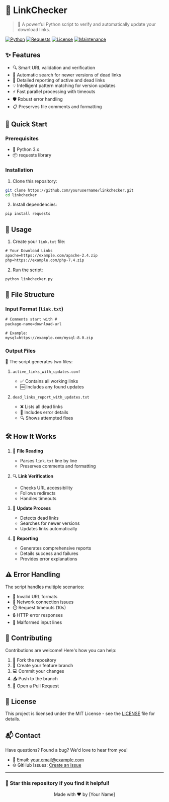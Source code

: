 # 🔗 LinkChecker

> 🚀 A powerful Python script to verify and automatically update your download links.

[![Python](https://img.shields.io/badge/Python-3.x-blue.svg)](https://www.python.org/downloads/)
[![Requests](https://img.shields.io/badge/Requests-Latest-green.svg)](https://docs.python-requests.org/en/latest/)
[![License](https://img.shields.io/badge/License-MIT-yellow.svg)](LICENSE)
[![Maintenance](https://img.shields.io/badge/Maintained%3F-yes-brightgreen.svg)](https://github.com/yourusername/linkchecker/graphs/commit-activity)

## ✨ Features

- 🔍 Smart URL validation and verification
- 🔄 Automatic search for newer versions of dead links
- 📝 Detailed reporting of active and dead links
- 💡 Intelligent pattern matching for version updates
- ⚡ Fast parallel processing with timeouts
- 🛡️ Robust error handling
- 📋 Preserves file comments and formatting

## 🚀 Quick Start

### Prerequisites

- 🐍 Python 3.x
- 📦 requests library

### Installation

1. Clone this repository:
```bash
git clone https://github.com/yourusername/linkchecker.git
cd linkchecker
```

2. Install dependencies:
```bash
pip install requests
```

## 📖 Usage

1. Create your `link.txt` file:
```txt
# Your Download Links
apache=https://example.com/apache-2.4.zip
php=https://example.com/php-7.4.zip
```

2. Run the script:
```bash
python linkchecker.py
```

## 📄 File Structure

### Input Format (`link.txt`)
```txt
# Comments start with #
package-name=download-url

# Example:
mysql=https://example.com/mysql-8.0.zip
```

### Output Files

📁 The script generates two files:

1. `active_links_with_updates.conf`
   - ✅ Contains all working links
   - 🆕 Includes any found updates

2. `dead_links_report_with_updates.txt`
   - ❌ Lists all dead links
   - 📝 Includes error details
   - 🔍 Shows attempted fixes

## 🛠️ How It Works

1. 📖 **File Reading**
   - Parses `link.txt` line by line
   - Preserves comments and formatting

2. 🔍 **Link Verification**
   - Checks URL accessibility
   - Follows redirects
   - Handles timeouts

3. 🔄 **Update Process**
   - Detects dead links
   - Searches for newer versions
   - Updates links automatically

4. 📝 **Reporting**
   - Generates comprehensive reports
   - Details success and failures
   - Provides error explanations

## ⚠️ Error Handling

The script handles multiple scenarios:
- 🚫 Invalid URL formats
- 📡 Network connection issues
- ⏱️ Request timeouts (10s)
- 🔒 HTTP error responses
- 📝 Malformed input lines

## 🤝 Contributing

Contributions are welcome! Here's how you can help:

1. 🍴 Fork the repository
2. 🔧 Create your feature branch
3. 💻 Commit your changes
4. 📤 Push to the branch
5. 🔀 Open a Pull Request

## 📃 License

This project is licensed under the MIT License - see the [LICENSE](LICENSE) file for details.

## 📬 Contact

Have questions? Found a bug? We'd love to hear from you!

- 📧 Email: your.email@example.com
- 🌐 GitHub Issues: [Create an issue](https://github.com/yourusername/linkchecker/issues)

---

### 🌟 Star this repository if you find it helpful!

<p align="center">
Made with ❤️ by [Your Name]
</p>
